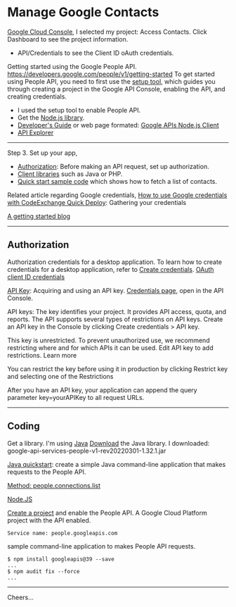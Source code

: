 # Manage Google Contacts

[Google Cloud Console](https://console.cloud.google.com), I selected my project: Access Contacts.
Click Dashboard to see the project information.
+ API/Credentials to see the Client ID oAuth credentials.

Getting started using the Google People API.
https://developers.google.com/people/v1/getting-started
To get started using People API, you need to first use the [setup tool](https://console.developers.google.com/start/api?id=people.googleapis.com&credential=client_key), 
which guides you through creating a project in the Google API Console, 
enabling the API, and creating credentials.
+ I used the setup tool to enable People API.
+ Get the [Node.js library](https://developers.google.com/people/v1/libraries#nodejs).
+ [Developer's Guide](https://github.com/googleapis/google-api-nodejs-client)
  or web page formated: [Google APIs Node.js Client](https://googleapis.dev/nodejs/googleapis/latest/people/index.html)
+ [API Explorer](https://developers.google.com/apis-explorer/#p/people/v1/)

--------------------------------------------------------------------------------
Step 3. Set up your app,
+ [Authorization](https://developers.google.com/people/v1/how-tos/authorizing): Before making an API request, set up authorization.
+ [Client libraries](https://developers.google.com/people/v1/libraries) such as Java or PHP.
+ [Quick start sample code](https://developers.google.com/people/quickstart/js) which shows how to fetch a list of contacts.

Related article regarding Google credentials,
[How to use Google credentials with CodeExchange Quick Deploy](https://www.twilio.com/blog/how-to-use-google-credentials-with-codeexchange-quick-deploy):
Gathering your credentials

[A getting started blog](https://www.nylas.com/blog/google-people-api-vs-contacts-api-migration)

--------------------------------------------------------------------------------
## Authorization

Authorization credentials for a desktop application. 
To learn how to create credentials for a desktop application, refer to 
[Create credentials](https://developers.google.com/workspace/guides/create-credentials).
[OAuth client ID credentials](https://developers.google.com/workspace/guides/create-credentials#oauth-client-id)

[API Key](https://developers.google.com/people/v1/how-tos/authorizing#APIKey): Acquiring and using an API key.
[Credentials page](https://console.developers.google.com/apis/credentials), open in the API Console.

API keys: The key identifies your project.
It provides API access, quota, and reports.
The API supports several types of restrictions on API keys. 
Create an API key in the Console by clicking Create credentials > API key.

This key is unrestricted. To prevent unauthorized use, we recommend restricting where and for which APIs it can be used. 
Edit API key to add restrictions. Learn more 

You can restrict the key before using it in production by clicking Restrict key and selecting one of the Restrictions

After you have an API key, your application can append the query parameter key=yourAPIKey to all request URLs.

--------------------------------------------------------------------------------
## Coding

Get a library. I'm using [Java](https://developers.google.com/people/v1/libraries#java)
[Download](https://search.maven.org/search?q=g:com.google.apis%20AND%20a:google-api-services-people) the Java library.
I downloaded: google-api-services-people-v1-rev20220301-1.32.1.jar

[Java quickstart](https://developers.google.com/people/quickstart/java):
create a simple Java command-line application that makes requests to the People API.

[Method: people.connections.list](https://developers.google.com/people/api/rest/v1/people.connections/list)

[Node.JS](https://developers.google.com/people/quickstart/nodejs)

[Create a project](https://developers.google.com/workspace/guides/create-project) and enable the People API.
A Google Cloud Platform project with the API enabled.
````
Service name: people.googleapis.com 
````

sample command-line application to makes People API requests.
````
$ npm install googleapis@39 --save
...
$ npm audit fix --force
...
````

--------------------------------------------------------------------------------
Cheers...
